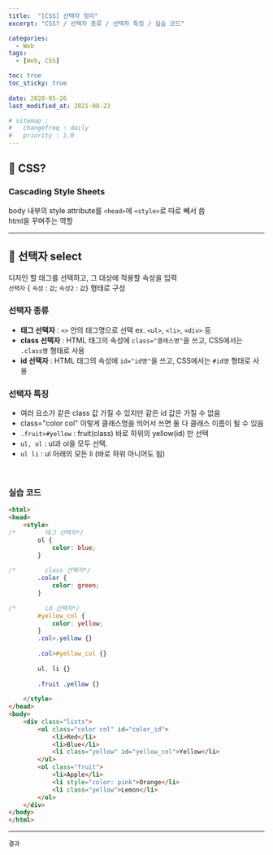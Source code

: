 ```yaml
---
title:  "[CSS] 선택자 정리"
excerpt: "CSS? / 선택자 종류 / 선택자 특징 / 실습 코드"

categories:
  - Web
tags:
  - [Web, CSS]

toc: true
toc_sticky: true
 
date: 2020-05-26
last_modified_at: 2021-08-23

# sitemap :
#   changefreq : daily
#   priority : 1.0
---
```


## 🦥 CSS?
### Cascading Style Sheets
body 내부의 style attribute를 `<head>`에 `<style>`로 따로 빼서 씀<br>
html을 꾸며주는 역할

***

## 🦥 선택자 select
디자인 할 태그를 선택하고, 그 대상에 적용할 속성을 입력<br>
`선택자` { `속성` : `값`; `속성2` : `값`} 형태로 구성

### 선택자 종류
- **태그 선택자** : `<>` 안의 태그명으로 선택 ex. `<ul>`, `<li>`, `<div>` 등
- **class 선택자** : HTML 태그의 속성에 `class="클래스명"`을 쓰고, CSS에서는 `.class명` 형태로 사용
- **id 선택자** : HTML 태그의 속성에 `id="id명"`을 쓰고, CSS에서는 `#id명` 형태로 사용


### 선택자 특징
- 여러 요소가 같은 class 값 가질 수 있지만 같은 id 값은 가질 수 없음
- class="color col" 이렇게 클래스명을 띄어서 쓰면 둘 다 클래스 이름이 될 수 있음
- `.fruit>#yellow` : fruit(class) 바로 하위의 yellow(id) 만 선택
- `ul, ol` : ul과 ol을 모두 선택.
- `ul li` : ul 아래의 모든 li (바로 하위 아니어도 됨)

<br>

### 실습 코드

```html
<html>
<head>
    <style>
/*        태그 선택자*/
        ol {
            color: blue;
        }
        
/*        class 선택자*/
        .color {
            color: green;
        }
        
/*        id 선택자*/
        #yellow_col {
            color: yellow;
        }
        .col>.yellow {}
    
        .col>#yellow_col {}
    
        ul, li {}
        
        .fruit .yellow {}
        
    </style>
</head>
<body>
    <div class="lists">
        <ul class="color col" id="color_id">
            <li>Red</li>
            <li>Blue</li>
            <li class="yellow" id="yellow_col">Yellow</li>
        </ul>
        <ol class="fruit">
            <li>Apple</li>
            <li style="color: pink">Orange</li>
            <li class="yellow">Lemon</li>
        </ol>
    </div>
</body>
</html>
```
***

`결과`
<html>
<head>
    <style>
/*        태그 선택자*/
        ol {
            color: blue;
        }
        
/*        class 선택자*/
        .color {
            color: green;
        }
        
/*        id 선택자*/
        #yellow_col {
            color: yellow;
        }
        .col>.yellow {}
    
        .col>#yellow_col {}
    
        ul, li {}
        
        .fruit .yellow {}
        
    </style>
</head>
<body>
    <div class="lists">
        <ul class="color col" id="color_id">
            <li>Red</li>
            <li>Blue</li>
            <li class="yellow" id="yellow_col">Yellow</li>
        </ul>
        <ol class="fruit">
            <li>Apple</li>
            <li style="color: pink">Orange</li>
            <li class="yellow">Lemon</li>
        </ol>
    </div>
</body>
</html>

### 참고
선택자 공부하기 좋은 사이트 [링크](http://flukeout.github.io/)